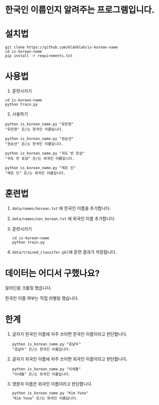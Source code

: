 # 한국인 이름인지 알려주는 프로그램입니다.


# 설치법
```shell
git clone https://github.com/blahblah/is-korean-name
cd is-korean-name
pip install -r requirements.txt
```


# 사용법
1) 훈련시키기
```shell
cd is-korean-name
python train.py
```

2) 사용하기

```shell
python is_korean_name.py "유민정"
"유민정" 은/는 한국인 이름입니다.

python is_korean_name.py "권순선"
"권순선" 은/는 한국인 이름입니다.

python is_korean_name.py "귀도 반 로섬"
"귀도 반 로섬" 은/는 외국인 이름입니다.

python is_korean_name.py "제프 딘"
"제프 딘" 은/는 외국인 이름입니다.
```


# 훈련법
1) `data/names/korean.txt` 에 한국인 이름을 추가합니다.

2) `data/names/non_korean.txt` 에 외국인 이름 추가합니다.

3) 훈련시키기
    ```shell
    cd is-korean-name
    python train.py
    ```

4) `data/trained_classifer.pkl`에 훈련 결과가 저장됩니다.


# 데이터는 어디서 구했나요?
알라딘을 크롤링 했습니다.

한국인 이름 여부는 직접 라벨링 했습니다.


# 한계
1) 글자가 한국인 이름에 자주 쓰이면 한국인 이름이라고 판단합니다.

    ```shell
    python is_korean_name.py "호날두"
    "호날두" 은/는 한국인 이름입니다.
    ```


2) 글자가 외국인 이름에 자주 쓰이면 외국인 이름이라고 판단합니다.

    ```shell
    python is_korean_name.py "이세돌"
    "이세돌" 은/는 외국인 이름입니다.
    ```


3) 영문자 이름은 외국인 이름이라고 판단합니다.

    ```shell
    python is_korean_name.py "Kim Yuna"
    "Kim Yuna" 은/는 외국인 이름입니다.
    ```
